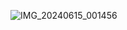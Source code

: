 ![IMG_20240615_001456](https://github.com/qinxiann/qinxian/assets/130892814/451080e0-71a1-4217-892a-068b2052696e)
